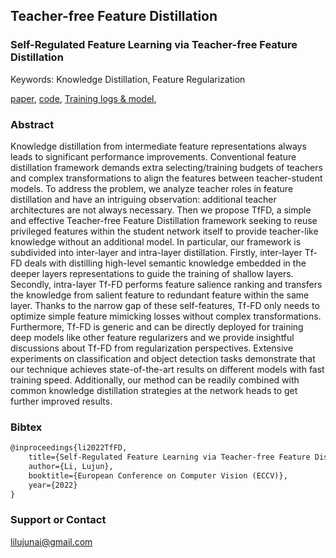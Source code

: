 ## Teacher-free Feature Distillation

### Self-Regulated Feature Learning via Teacher-free Feature Distillation

Keywords: Knowledge Distillation, Feature Regularization

[paper](https://github.com/lilujunai/Tf-FD.github.io/edit/gh-pages/index.md), [code](https://github.com/lilujunai/Teacher-free-Distillation), [Training logs & model](https://pan.baidu.com/s/1-1oKjctjSxzlWHygkffG_g),

### Abstract

Knowledge distillation from intermediate feature representations always leads to significant performance improvements. Conventional feature distillation framework demands extra selecting/training budgets of teachers and complex transformations to align the features between teacher-student models. To address the problem, we analyze teacher roles in feature distillation and have an intriguing observation: additional teacher architectures are not always necessary. Then we propose TfFD, a simple and effective Teacher-free Feature Distillation framework seeking to reuse privileged features within the student network itself to provide teacher-like knowledge without an additional model. In particular, our framework is subdivided into inter-layer and intra-layer distillation. Firstly, inter-layer Tf-FD deals with distilling high-level semantic knowledge embedded in the deeper layers representations to guide the training of shallow layers. Secondly, intra-layer Tf-FD performs feature salience ranking and transfers the knowledge from salient feature to redundant feature within the same layer. Thanks to the narrow gap of these self-features, Tf-FD only needs to optimize simple feature mimicking losses without complex transformations. Furthermore, Tf-FD is generic and can be directly deployed for training deep models like other feature regularizers and we provide insightful discussions about Tf-FD from regularization perspectives. Extensive experiments on classification and object detection tasks demonstrate that our technique achieves state-of-the-art results on different models with fast training speed. Additionally, our method can be readily combined with common knowledge distillation strategies at the network heads to get further improved results. 

### Bibtex 


```markdown
@inproceedings{li2022TfFD,
    title={Self-Regulated Feature Learning via Teacher-free Feature Distillation},
    author={Li, Lujun},
    booktitle={European Conference on Computer Vision (ECCV)},
    year={2022}
}
```


### Support or Contact

lilujunai@gmail.com
